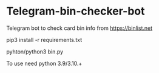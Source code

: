 # Telegram-bin-checker-bot
Telegram bot to check card bin info from https://binlist.net

pip3 install -r requirements.txt

pyhton/python3 bin.py

To use need python 3.9/3.10.+
